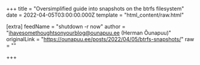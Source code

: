 
+++
title = "Oversimplified guide into snapshots on the btrfs filesystem"
date = 2022-04-05T03:00:00.000Z
template = "html_content/raw.html"

[extra]
feedName = "shutdown -r now"
author = "ihavesomethoughtsonyourblog@ounapuu.ee (Herman Õunapuu)"
originalLink = "https://ounapuu.ee/posts/2022/04/05/btrfs-snapshots/"
raw = ""

+++

